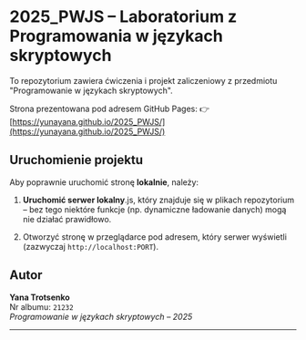 # 2025_PWJS – Laboratorium z Programowania w językach skryptowych 

To repozytorium zawiera ćwiczenia i projekt zaliczeniowy z przedmiotu "Programowanie w językach skryptowych".

Strona prezentowana pod adresem GitHub Pages:
👉 [https://yunayana.github.io/2025_PWJS/](https://yunayana.github.io/2025_PWJS/)

## Uruchomienie projektu

Aby poprawnie uruchomić stronę **lokalnie**, należy:

1. **Uruchomić serwer lokalny**.js, który znajduje się w plikach repozytorium – bez tego niektóre funkcje (np. dynamiczne ładowanie danych) mogą nie działać prawidłowo.

2. Otworzyć stronę w przeglądarce pod adresem, który serwer wyświetli (zazwyczaj `http://localhost:PORT`).


## Autor

**Yana Trotsenko**  
Nr albumu: `21232`  
*Programowanie w językach skryptowych – 2025*

---

